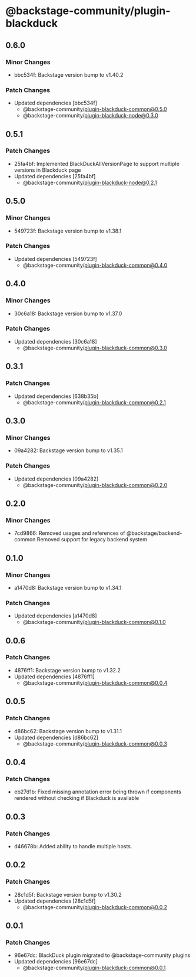 # @backstage-community/plugin-blackduck

## 0.6.0

### Minor Changes

- bbc534f: Backstage version bump to v1.40.2

### Patch Changes

- Updated dependencies [bbc534f]
  - @backstage-community/plugin-blackduck-common@0.5.0
  - @backstage-community/plugin-blackduck-node@0.3.0

## 0.5.1

### Patch Changes

- 25fa4bf: Implemented BlackDuckAllVersionPage to support multiple versions in Blackduck page
- Updated dependencies [25fa4bf]
  - @backstage-community/plugin-blackduck-node@0.2.1

## 0.5.0

### Minor Changes

- 549723f: Backstage version bump to v1.38.1

### Patch Changes

- Updated dependencies [549723f]
  - @backstage-community/plugin-blackduck-common@0.4.0

## 0.4.0

### Minor Changes

- 30c6a18: Backstage version bump to v1.37.0

### Patch Changes

- Updated dependencies [30c6a18]
  - @backstage-community/plugin-blackduck-common@0.3.0

## 0.3.1

### Patch Changes

- Updated dependencies [638b35b]
  - @backstage-community/plugin-blackduck-common@0.2.1

## 0.3.0

### Minor Changes

- 09a4282: Backstage version bump to v1.35.1

### Patch Changes

- Updated dependencies [09a4282]
  - @backstage-community/plugin-blackduck-common@0.2.0

## 0.2.0

### Minor Changes

- 7cd9866: Removed usages and references of @backstage/backend-common
  Removed support for legacy backend system

## 0.1.0

### Minor Changes

- a1470d8: Backstage version bump to v1.34.1

### Patch Changes

- Updated dependencies [a1470d8]
  - @backstage-community/plugin-blackduck-common@0.1.0

## 0.0.6

### Patch Changes

- 4876ff1: Backstage version bump to v1.32.2
- Updated dependencies [4876ff1]
  - @backstage-community/plugin-blackduck-common@0.0.4

## 0.0.5

### Patch Changes

- d86bc62: Backstage version bump to v1.31.1
- Updated dependencies [d86bc62]
  - @backstage-community/plugin-blackduck-common@0.0.3

## 0.0.4

### Patch Changes

- eb27d1b: Fixed missing annotation error being thrown if components rendered without checking if Blackduck is available

## 0.0.3

### Patch Changes

- d46678b: Added ability to handle multiple hosts.

## 0.0.2

### Patch Changes

- 28c1d5f: Backstage version bump to v1.30.2
- Updated dependencies [28c1d5f]
  - @backstage-community/plugin-blackduck-common@0.0.2

## 0.0.1

### Patch Changes

- 96e67dc: BlackDuck plugin migrated to @backstage-community plugins
- Updated dependencies [96e67dc]
  - @backstage-community/plugin-blackduck-common@0.0.1
